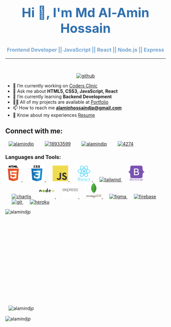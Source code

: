 <h2 align="center" style="color: #2F70AF; font-size: 40px; font-weight: bold;">Hi 👋, I'm <span style="color: #2F70AF; font-weight: semibold;">Md Al-Amin Hossain</span></h2>
<h3 align="center" style="color: #72a5d3;">Frontend Developer || JavaScript || React || Node.js || Express</h3> <hr><br>

<p align="center"> <a href="https://github.com/ryo-ma/github-profile-trophy"><img src="https://github-profile-trophy.vercel.app/?username=alamindjp" alt="github" /></a> </p>

- 🔭 I’m currently working on [Coders Clinic](https://coders-clinic-fc76f.web.app/)
- 💬 Ask me about **HTML5, CSS3, JavaScript, React**
- 🌱 I’m currently learning **Backend Development**
- 👨‍💻 All of my projects are available at [Portfolio](https://alaminkushtia.netlify.app)
- 📫 How to reach me **alaminhossaindjp@gmail.com**
- 📄 Know about my experiences [Resume](https://drive.google.com/file/d/16BMlIPWTVTRVR_CLvM3R8EawzAJgCvLD/view?usp=sharing)
<h2 align="left">Connect with me:</h2>
<p align="left">
    <a href="https://linkedin.com/in/alamindjp" style="padding: 10px;" target="_blank">
        <img align="center" src="https://raw.githubusercontent.com/rahuldkjain/github-profile-readme-generator/master/src/images/icons/Social/linked-in-alt.svg" alt="alamindjp" height="30" width="40" /></a>
    <a href="https://stackoverflow.com/users/18933599" style="padding: 10px; margin-left: 10px" target="_blank">
        <img align="center" src="https://raw.githubusercontent.com/rahuldkjain/github-profile-readme-generator/master/src/images/icons/Social/stack-overflow.svg" alt="18933599" height="30" width="40" /></a>
    <a href="https://fb.com/alamindjp" style="padding: 10px; margin-left: 10px" target="_blank">
        <img align="center" src="https://raw.githubusercontent.com/rahuldkjain/github-profile-readme-generator/master/src/images/icons/Social/facebook.svg" alt="alamindjp" height="30" width="40" /></a>
    <a href="https://discord.gg/4274" style="padding: 10px; margin-left: 10px" target="_blank">
        <img align="center" src="https://raw.githubusercontent.com/rahuldkjain/github-profile-readme-generator/master/src/images/icons/Social/discord.svg" alt="4274" height="30" width="40" /></a>
</p>
<h3 align="left">Languages and Tools:</h3>
<p align="left"> 
    <a href="https://www.w3.org/html/" target="_blank" rel="noreferrer"> 
        <img src="https://raw.githubusercontent.com/devicons/devicon/master/icons/html5/html5-original-wordmark.svg" alt="html5" width="50" height="50" style=""/> </a> 
    <a href="https://www.w3schools.com/css/" target="_blank" rel="noreferrer" style="margin-left: 20px;"> 
        <img src="https://raw.githubusercontent.com/devicons/devicon/master/icons/css3/css3-original-wordmark.svg" alt="css3" width="50" height="50"/> </a> 
    <a href="https://developer.mozilla.org/en-US/docs/Web/JavaScript" target="_blank" rel="noreferrer" style="margin-left: 20px;"> 
        <img src="https://raw.githubusercontent.com/devicons/devicon/master/icons/javascript/javascript-original.svg" alt="javascript" width="50" height="50"/> </a>
    <a href="https://reactjs.org/" target="_blank" rel="noreferrer" style="margin-left: 20px;"> 
        <img src="https://raw.githubusercontent.com/devicons/devicon/master/icons/react/react-original-wordmark.svg" alt="react" width="50" height="50"/> </a>  
    <a href="https://tailwindcss.com/" target="_blank" rel="noreferrer" style="margin-left: 20px;"> 
        <img src="https://www.vectorlogo.zone/logos/tailwindcss/tailwindcss-icon.svg" alt="tailwind" width="50" height="50"/> </a>
    <a href="https://getbootstrap.com" target="_blank" rel="noreferrer" style="margin-left: 20px;">
        <img src="https://raw.githubusercontent.com/devicons/devicon/master/icons/bootstrap/bootstrap-plain-wordmark.svg" alt="bootstrap" width="50" height="50"/> </a> 
    <a href="https://www.chartjs.org" target="_blank" rel="noreferrer" style="margin-left: 20px;"> 
        <img src="https://www.chartjs.org/media/logo-title.svg" alt="chartjs" width="50" height="50"/></a> 
    <a href="https://nodejs.org" target="_blank" rel="noreferrer" style="margin-left: 20px;"> 
        <img src="https://raw.githubusercontent.com/devicons/devicon/master/icons/nodejs/nodejs-original-wordmark.svg" alt="nodejs" width="50" height="50"/> </a> 
    <a href="https://expressjs.com" target="_blank" rel="noreferrer" style="margin-left: 20px;"> 
        <img src="https://raw.githubusercontent.com/devicons/devicon/master/icons/express/express-original-wordmark.svg" alt="express" width="50" height="50"/> </a> 
    <a href="https://www.mongodb.com/" target="_blank" rel="noreferrer" style="margin-left: 20px;"> 
        <img src="https://raw.githubusercontent.com/devicons/devicon/master/icons/mongodb/mongodb-original-wordmark.svg" alt="mongodb" width="50" height="50"/> </a> 
    <a href="https://www.figma.com/" target="_blank" rel="noreferrer" style="margin-left: 20px;"> 
        <img src="https://www.vectorlogo.zone/logos/figma/figma-icon.svg" alt="figma" width="50" height="50"/> </a>
    <a href="https://firebase.google.com/" target="_blank" rel="noreferrer" style="margin-left: 20px;"> 
        <img src="https://www.vectorlogo.zone/logos/firebase/firebase-icon.svg" alt="firebase" width="50" height="50"/></a> 
    <a href="https://git-scm.com/" target="_blank" rel="noreferrer" style="margin-left: 20px;"> 
        <img src="https://www.vectorlogo.zone/logos/git-scm/git-scm-icon.svg" alt="git" width="50" height="50"/> </a> 
    <a href="https://heroku.com" target="_blank" rel="noreferrer" style="margin-left: 20px;"> 
        <img src="https://www.vectorlogo.zone/logos/heroku/heroku-icon.svg" alt="heroku" width="50" height="50"/> </a>
 </p>
<p>
    <img align="left" src="https://github-readme-stats.vercel.app/api/top-langs?username=alamindjp&show_icons=true&locale=en&layout=compact" height="300px" width="450px" alt="alamindjp" />
    <img align="center" src="https://github-readme-stats.vercel.app/api?username=alamindjp&show_icons=true&locale=en" height="300px" width="450px" style="margin-left: 10px" alt="alamindjp" />
</p>
<p style="width: 700px; margin: 0 auto; "><img align="center" src="https://github-readme-streak-stats.herokuapp.com/?user=alamindjp&" height="300px" width="600px" alt="alamindjp" /></p>

